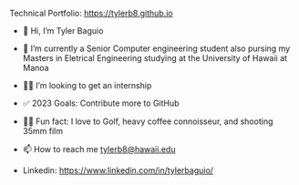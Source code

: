 Technical Portfolio: https://tylerb8.github.io

- 👋 Hi, I’m Tyler Baguio
- 👀 I’m currently a Senior Computer engineering student also pursing my Masters in Eletrical Engineering studying at the University of Hawaii at Manoa
- 🤙🏼 I’m looking to get an internship
- ✅ 2023 Goals: Contribute more to GitHub
- 🏌🏽 Fun fact: I love to Golf, heavy coffee connoisseur, and shooting 35mm film
- 📫 How to reach me tylerb8@hawaii.edu

- Linkedin: https://www.linkedin.com/in/tylerbaguio/

<!---
tylerb8/tylerb8 is a ✨ special ✨ repository because its `README.md` (this file) appears on your GitHub profile.
You can click the Preview link to take a look at your changes.
--->
